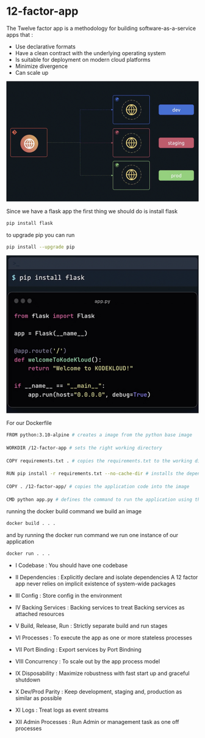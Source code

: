 # 12-factor-app

The Twelve factor app is a methodology for building software-as-a-service apps that :

- Use declarative formats
- Have a clean contract with the underlying operating system
- Is suitable for deployment on modern cloud platforms
- Minimize divergence
- Can scale up

![image](imgs/12A.png)

Since we have a flask app the first thing we should do is install flask

```bash
pip install flask
```

to upgrade pip you can run

```bash
pip install --upgrade pip
```

![image](imgs/12A-2.png)

For our Dockerfile

```bash
FROM python:3.10-alpine # creates a image from the python base image 

WORKDIR /12-factor-app # sets the right working directory 

COPY requirements.txt . # copies the requirements.txt to the working directory 

RUN pip install -r requirements.txt --no-cache-dir # installs the dependencies 

COPY . /12-factor-app/ # copies the application code into the image 

CMD python app.py # defines the command to run the application using the CMD instruction 
```

running the docker build command we build an image

```bash
docker build . . .
```

and by running the docker run command we run one instance of our application

```bash
docker run . . .
```

- I Codebase : You should have one codebase

- II Dependencies : Explicitly declare and isolate dependencies
A 12 factor app never relies on implicit existence of system-wide packages

- III Config : Store config in the environment

- IV Backing Services : Backing services to treat Backing services as attached resources

- V Build, Release, Run : Strictly separate build and run stages

- VI Processes : To execute the app as one or more stateless processes

- VII Port Binding : Export services by Port Bindning

- VIII Concurrency : To scale out by the app process model

- IX Disposability : Maximize robustness with fast start up and graceful shutdown

- X Dev/Prod Parity : Keep development, staging and, production as similar as possible

- XI Logs : Treat logs as event streams

- XII Admin Processes : Run Admin or management task as one off processes
